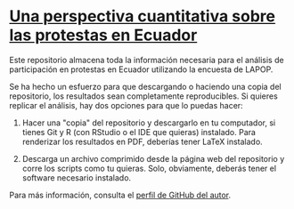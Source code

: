 # [Una perspectiva cuantitativa sobre las protestas en Ecuador](https://elquantificador.org/post/valores/perspectiva-cuantitativa-protestas-ecuador/)

Este repositorio almacena toda la información necesaria para el análisis de participación en protestas en Ecuador utilizando la encuesta de LAPOP.

Se ha hecho un esfuerzo para que descargando o haciendo una copia del repositorio, los resultados sean completamente reproducibles. Si quieres replicar el análisis, hay dos opciones para que lo puedas hacer:

1. Hacer una "copia" del repositorio y descargarlo en tu computador, si tienes Git y R (con RStudio o el IDE que quieras) instalado. Para renderizar los resultados en PDF, deberías tener LaTeX instalado.

2. Descarga un archivo comprimido desde la página web del repositorio y corre los scripts como tu quieras. Solo, obviamente, deberás tener el software necesario instalado.

Para más información, consulta el [perfil de GitHub del autor](https://github.com/dsanchezp18/protests-article).
